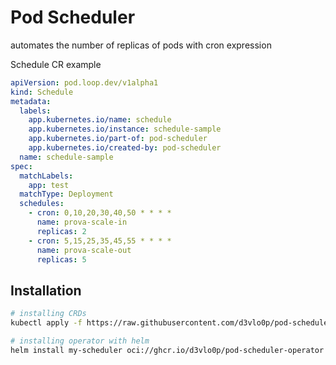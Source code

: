 # Pod Scheduler
automates the number of replicas of pods with cron expression

Schedule CR example
```yaml
apiVersion: pod.loop.dev/v1alpha1
kind: Schedule
metadata:
  labels:
    app.kubernetes.io/name: schedule
    app.kubernetes.io/instance: schedule-sample
    app.kubernetes.io/part-of: pod-scheduler
    app.kubernetes.io/created-by: pod-scheduler
  name: schedule-sample
spec:
  matchLabels:
    app: test
  matchType: Deployment
  schedules:
    - cron: 0,10,20,30,40,50 * * * *
      name: prova-scale-in
      replicas: 2
    - cron: 5,15,25,35,45,55 * * * *
      name: prova-scale-out
      replicas: 5
```


## Installation
```bash
# installing CRDs
kubectl apply -f https://raw.githubusercontent.com/d3vlo0p/pod-scheduler/main/config/crd/bases/pod.loop.dev_schedules.yaml

# installing operator with helm
helm install my-scheduler oci://ghcr.io/d3vlo0p/pod-scheduler-operator
```